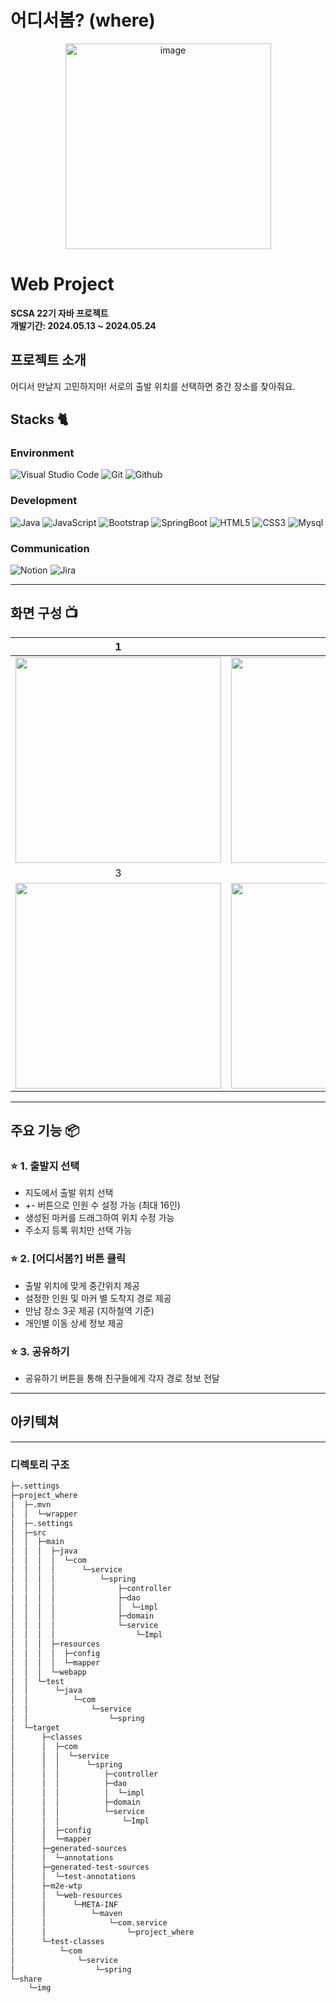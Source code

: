 # 어디서봄? (where)

<div align="center">
<img width="329" alt="image" src="https://github.com/JaeBuhmJo/project_where/assets/96267539/e013864e-60d7-4026-aaba-080d9fa4ec3e">

</div>

# Web Project
<b> SCSA 22기 자바 프로젝트 </b> <br/> **개발기간: 2024.05.13 ~ 2024.05.24**

## 프로젝트 소개
어디서 만날지 고민하지마!
서로의 출발 위치를 선택하면 중간 장소를 찾아줘요.

## Stacks 🐈

### Environment
![Visual Studio Code](https://img.shields.io/badge/Visual%20Studio%20Code-007ACC?style=for-the-badge&logo=Visual%20Studio%20Code&logoColor=white)
![Git](https://img.shields.io/badge/Git-F05032?style=for-the-badge&logo=Git&logoColor=white)
![Github](https://img.shields.io/badge/GitHub-181717?style=for-the-badge&logo=GitHub&logoColor=white)             

### Development
![Java](https://img.shields.io/badge/Java-ED8B00?style=for-the-badge&logo=openjdk&logoColor=white)
![JavaScript](https://img.shields.io/badge/JavaScript-F7DF1E?style=for-the-badge&logo=Javascript&logoColor=white)
![Bootstrap](https://img.shields.io/badge/Bootstrap-7952B3?style=for-the-badge&logo=Bootstrap&logoColor=white)
![SpringBoot](https://img.shields.io/badge/SpringBoot-6DB33F?style=flat-square&logo=Spring&logoColor=white)
![HTML5](https://img.shields.io/badge/HTML5-E34F26?style=flat-square&logo=HTML5&logoColor=white)
![CSS3](https://img.shields.io/badge/CSS3-1572B6?style=flat-square&logo=CSS3&logoColor=white)
![Mysql](https://img.shields.io/badge/Mysql-4479A1?style=flat-square&logo=Mysql&logoColor=white)

### Communication
![Notion](https://img.shields.io/badge/Notion-000000?style=for-the-badge&logo=Notion&logoColor=white)
![Jira](https://img.shields.io/badge/jira-%230A0FFF.svg?style=for-the-badge&logo=jira&logoColor=white)

---
## 화면 구성 📺
| 1   |  2   |
| :-------------------------------------------: | :------------: |
|  <img width="329" src="https://github.com/JaeBuhmJo/project_where/assets/109774472/a5e80bda-71c4-4c55-8b17-f260d9ebc7eb"/> |  <img width="329" src="https://github.com/JaeBuhmJo/project_where/assets/109774472/89c6ae9c-1b3e-42a5-8a0d-4f35b4d89da6"/>|  
| 3   |  4   |  
| <img width="329" src="https://github.com/JaeBuhmJo/project_where/assets/109774472/60736fe8-5163-45f6-be82-6a62160c88d7"/>   |  <img width="329" src="https://github.com/JaeBuhmJo/project_where/assets/109774472/680d3b3a-f6f5-4934-b076-3461004f9f97"/>     |

---
## 주요 기능 📦

### ⭐️ 1. 출발지 선택
- 지도에서 출발 위치 선택
- +- 버튼으로 인원 수 설정 가능 (최대 16인)
- 생성된 마커를 드래그하여 위치 수정 가능
- 주소지 등록 위치만 선택 가능

### ⭐️ 2. [어디서봄?] 버튼 클릭
- 출발 위치에 맞게 중간위치 제공 
- 설정한 인원 및 마커 별 도착지 경로 제공
- 만남 장소 3곳 제공 (지하철역 기준)
- 개인별 이동 상세 정보 제공

### ⭐️ 3. 공유하기
- 공유하기 버튼을 통해 친구들에게 각자 경로 정보 전달

---
## 아키텍쳐
---
### 디렉토리 구조
```bash
├─.settings
├─project_where
│  ├─.mvn
│  │  └─wrapper
│  ├─.settings
│  ├─src
│  │  ├─main
│  │  │  ├─java
│  │  │  │  └─com
│  │  │  │      └─service
│  │  │  │          └─spring
│  │  │  │              ├─controller
│  │  │  │              ├─dao
│  │  │  │              │  └─impl
│  │  │  │              ├─domain
│  │  │  │              └─service
│  │  │  │                  └─Impl
│  │  │  ├─resources
│  │  │  │  ├─config
│  │  │  │  └─mapper
│  │  │  └─webapp
│  │  └─test
│  │      └─java
│  │          └─com
│  │              └─service
│  │                  └─spring
│  └─target
│      ├─classes
│      │  ├─com
│      │  │  └─service
│      │  │      └─spring
│      │  │          ├─controller
│      │  │          ├─dao
│      │  │          │  └─impl
│      │  │          ├─domain
│      │  │          └─service
│      │  │              └─Impl
│      │  ├─config
│      │  └─mapper
│      ├─generated-sources
│      │  └─annotations
│      ├─generated-test-sources
│      │  └─test-annotations
│      ├─m2e-wtp
│      │  └─web-resources
│      │      └─META-INF
│      │          └─maven
│      │              └─com.service
│      │                  └─project_where
│      └─test-classes
│          └─com
│              └─service
│                  └─spring
└─share
    └─img
```
